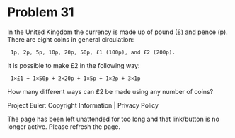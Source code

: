 #   Problem 31

   In the United Kingdom the currency is made up of pound (£) and pence (p).
   There are eight coins in general circulation:

     1p, 2p, 5p, 10p, 20p, 50p, £1 (100p), and £2 (200p).

   It is possible to make £2 in the following way:

     1×£1 + 1×50p + 2×20p + 1×5p + 1×2p + 3×1p

   How many different ways can £2 be made using any number of coins?

   Project Euler: Copyright Information | Privacy Policy

   The page has been left unattended for too long and that link/button is no
   longer active. Please refresh the page.
